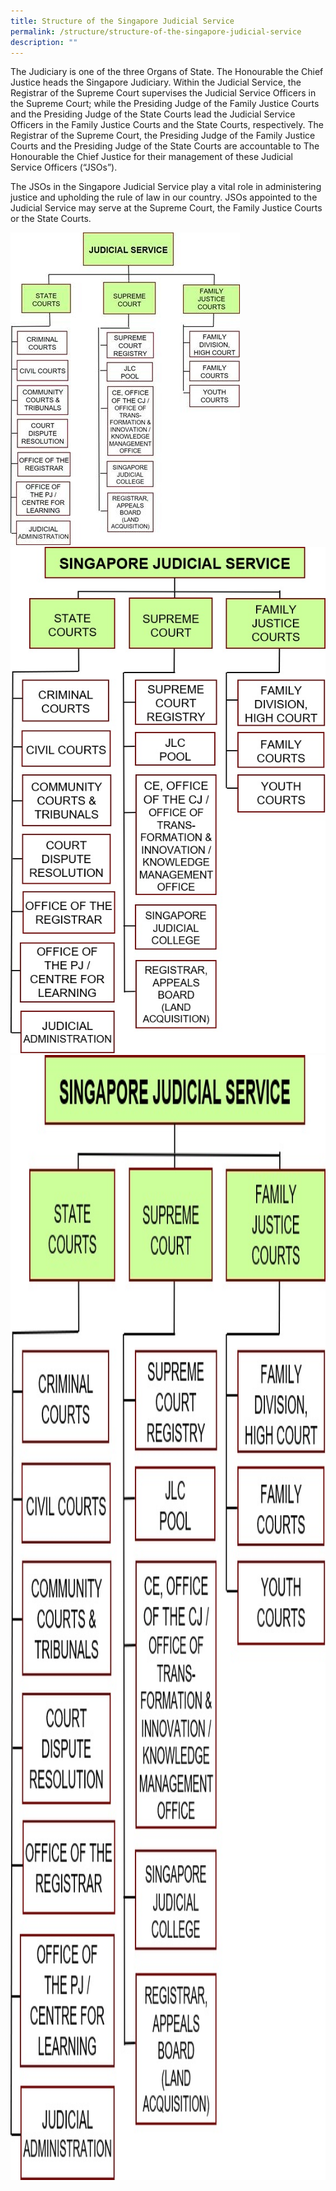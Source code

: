 ```yaml
---
title: Structure of the Singapore Judicial Service
permalink: /structure/structure-of-the-singapore-judicial-service
description: ""
---
```

The Judiciary is one of the three Organs of State. The Honourable the Chief Justice heads the Singapore Judiciary. Within the Judicial Service, the Registrar of the Supreme Court supervises the Judicial Service Officers in the Supreme Court; while the Presiding Judge of the Family Justice Courts and the Presiding Judge of the State Courts lead the Judicial Service Officers in the Family Justice Courts and the State Courts, respectively. The Registrar of the Supreme Court, the Presiding Judge of the Family Justice Courts and the Presiding Judge of the State Courts are accountable to The Honourable the Chief Justice for their management of these Judicial Service Officers (“JSOs”).

The JSOs in the Singapore Judicial Service play a vital role in administering justice and upholding the rule of law in our country. JSOs appointed to the Judicial Service may serve at the Supreme Court, the Family Justice Courts or the State Courts.

![Structure of SJS](/images/Structure%20of%20SJS.jpg)
![](/images/JS%20Org%20Chart.jpg)
<img src="/images/JS%20Org%20Chart.jpg" 
     style="width:1500px;
            height:1800px;" />